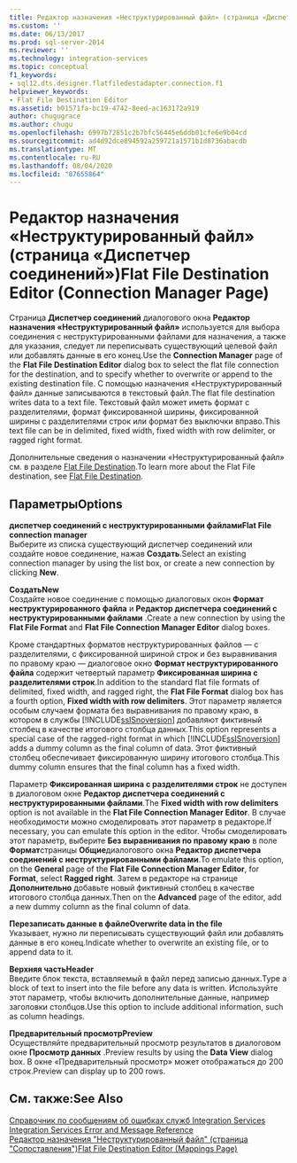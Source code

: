 ```yaml
---
title: Редактор назначения «Неструктурированный файл» (страница «Диспетчер соединений») | Документация Майкрософт
ms.custom: ''
ms.date: 06/13/2017
ms.prod: sql-server-2014
ms.reviewer: ''
ms.technology: integration-services
ms.topic: conceptual
f1_keywords:
- sql12.dts.designer.flatfiledestadapter.connection.f1
helpviewer_keywords:
- Flat File Destination Editor
ms.assetid: b01571fa-bc19-4742-8eed-ac163172a919
author: chugugrace
ms.author: chugu
ms.openlocfilehash: 6997b72851c2b7bfc56445e6ddb01cfe6e9b04cd
ms.sourcegitcommit: ad4d92dce894592a259721a1571b1d8736abacdb
ms.translationtype: MT
ms.contentlocale: ru-RU
ms.lasthandoff: 08/04/2020
ms.locfileid: "87655864"
---
```

# <a name="flat-file-destination-editor-connection-manager-page"></a><span data-ttu-id="23d14-102">Редактор назначения «Неструктурированный файл» (страница «Диспетчер соединений»)</span><span class="sxs-lookup"><span data-stu-id="23d14-102">Flat File Destination Editor (Connection Manager Page)</span></span>
  <span data-ttu-id="23d14-103">Страница **Диспетчер соединений** диалогового окна **Редактор назначения «Неструктурированный файл»** используется для выбора соединения с неструктурированными файлами для назначения, а также для указания, следует ли переписывать существующий целевой файл или добавлять данные в его конец.</span><span class="sxs-lookup"><span data-stu-id="23d14-103">Use the **Connection Manager** page of the **Flat File Destination Editor** dialog box to select the flat file connection for the destination, and to specify whether to overwrite or append to the existing destination file.</span></span> <span data-ttu-id="23d14-104">С помощью назначения «Неструктурированный файл» данные записываются в текстовый файл.</span><span class="sxs-lookup"><span data-stu-id="23d14-104">The flat file destination writes data to a text file.</span></span> <span data-ttu-id="23d14-105">Текстовый файл может иметь формат с разделителями, формат фиксированной ширины, фиксированной ширины с разделителями строк или формат без выключки вправо.</span><span class="sxs-lookup"><span data-stu-id="23d14-105">This text file can be in delimited, fixed width, fixed width with row delimiter, or ragged right format.</span></span>  
  
 <span data-ttu-id="23d14-106">Дополнительные сведения о назначении «Неструктурированный файл» см. в разделе [Flat File Destination](data-flow/flat-file-destination.md).</span><span class="sxs-lookup"><span data-stu-id="23d14-106">To learn more about the Flat File destination, see [Flat File Destination](data-flow/flat-file-destination.md).</span></span>  
  
## <a name="options"></a><span data-ttu-id="23d14-107">Параметры</span><span class="sxs-lookup"><span data-stu-id="23d14-107">Options</span></span>  
 <span data-ttu-id="23d14-108">**диспетчер соединений с неструктурированными файлами**</span><span class="sxs-lookup"><span data-stu-id="23d14-108">**Flat File connection manager**</span></span>  
 <span data-ttu-id="23d14-109">Выберите из списка существующий диспетчер соединений или создайте новое соединение, нажав **Создать**.</span><span class="sxs-lookup"><span data-stu-id="23d14-109">Select an existing connection manager by using the list box, or create a new connection by clicking **New**.</span></span>  
  
 <span data-ttu-id="23d14-110">**Создать**</span><span class="sxs-lookup"><span data-stu-id="23d14-110">**New**</span></span>  
 <span data-ttu-id="23d14-111">Создайте новое соединение с помощью диалоговых окон **Формат неструктурированного файла** и **Редактор диспетчера соединений с неструктурированными файлами** .</span><span class="sxs-lookup"><span data-stu-id="23d14-111">Create a new connection by using the **Flat File Format** and **Flat File Connection Manager Editor** dialog boxes.</span></span>  
  
 <span data-ttu-id="23d14-112">Кроме стандартных форматов неструктурированных файлов — с разделителями, с фиксированной шириной строк и без выравнивания по правому краю — диалоговое окно **Формат неструктурированного файла** содержит четвертый параметр **Фиксированная ширина с разделителями строк**.</span><span class="sxs-lookup"><span data-stu-id="23d14-112">In addition to the standard flat file formats of delimited, fixed width, and ragged right, the **Flat File Format** dialog box has a fourth option, **Fixed width with row delimiters**.</span></span> <span data-ttu-id="23d14-113">Этот параметр является особым случаем формата без выравнивания по правому краю, в котором в службы [!INCLUDE[ssISnoversion](../includes/ssisnoversion-md.md)] добавляют фиктивный столбец в качестве итогового столбца данных.</span><span class="sxs-lookup"><span data-stu-id="23d14-113">This option represents a special case of the ragged-right format in which [!INCLUDE[ssISnoversion](../includes/ssisnoversion-md.md)] adds a dummy column as the final column of data.</span></span> <span data-ttu-id="23d14-114">Этот фиктивный столбец обеспечивает фиксированную ширину итогового столбца.</span><span class="sxs-lookup"><span data-stu-id="23d14-114">This dummy column ensures that the final column has a fixed width.</span></span>  
  
 <span data-ttu-id="23d14-115">Параметр **Фиксированная ширина с разделителями строк** не доступен в диалоговом окне **Редактор диспетчера соединений с неструктурированными файлами**.</span><span class="sxs-lookup"><span data-stu-id="23d14-115">The **Fixed width with row delimiters** option is not available in the **Flat File Connection Manager Editor**.</span></span> <span data-ttu-id="23d14-116">В случае необходимости можно смоделировать этот параметр в редакторе.</span><span class="sxs-lookup"><span data-stu-id="23d14-116">If necessary, you can emulate this option in the editor.</span></span> <span data-ttu-id="23d14-117">Чтобы смоделировать этот параметр, выберите **Без выравнивания по правому краю** в поле **Формат**страницы **Общие**диалогового окна **Редактор диспетчера соединений с неструктурированными файлами**.</span><span class="sxs-lookup"><span data-stu-id="23d14-117">To emulate this option, on the **General** page of the **Flat File Connection Manager Editor**, for **Format**, select **Ragged right**.</span></span> <span data-ttu-id="23d14-118">Затем в редакторе на странице **Дополнительно** добавьте новый фиктивный столбец в качестве итогового столбца данных.</span><span class="sxs-lookup"><span data-stu-id="23d14-118">Then on the **Advanced** page of the editor, add a new dummy column as the final column of data.</span></span>  
  
 <span data-ttu-id="23d14-119">**Перезаписать данные в файле**</span><span class="sxs-lookup"><span data-stu-id="23d14-119">**Overwrite data in the file**</span></span>  
 <span data-ttu-id="23d14-120">Указывает, нужно ли переписывать существующий файл или добавлять данные в его конец.</span><span class="sxs-lookup"><span data-stu-id="23d14-120">Indicate whether to overwrite an existing file, or to append data to it.</span></span>  
  
 <span data-ttu-id="23d14-121">**Верхняя часть**</span><span class="sxs-lookup"><span data-stu-id="23d14-121">**Header**</span></span>  
 <span data-ttu-id="23d14-122">Введите блок текста, вставляемый в файл перед записью данных.</span><span class="sxs-lookup"><span data-stu-id="23d14-122">Type a block of text to insert into the file before any data is written.</span></span> <span data-ttu-id="23d14-123">Используйте этот параметр, чтобы включить дополнительные данные, например заголовки столбцов.</span><span class="sxs-lookup"><span data-stu-id="23d14-123">Use this option to include additional information, such as column headings.</span></span>  
  
 <span data-ttu-id="23d14-124">**Предварительный просмотр**</span><span class="sxs-lookup"><span data-stu-id="23d14-124">**Preview**</span></span>  
 <span data-ttu-id="23d14-125">Осуществляйте предварительный просмотр результатов в диалоговом окне **Просмотр данных** .</span><span class="sxs-lookup"><span data-stu-id="23d14-125">Preview results by using the **Data View** dialog box.</span></span> <span data-ttu-id="23d14-126">В окне «Предварительный просмотр» может отображаться до 200 строк.</span><span class="sxs-lookup"><span data-stu-id="23d14-126">Preview can display up to 200 rows.</span></span>  
  
## <a name="see-also"></a><span data-ttu-id="23d14-127">См. также:</span><span class="sxs-lookup"><span data-stu-id="23d14-127">See Also</span></span>  
 <span data-ttu-id="23d14-128">[Справочник по сообщениям об ошибках служб Integration Services](../../2014/integration-services/integration-services-error-and-message-reference.md) </span><span class="sxs-lookup"><span data-stu-id="23d14-128">[Integration Services Error and Message Reference](../../2014/integration-services/integration-services-error-and-message-reference.md) </span></span>  
 [<span data-ttu-id="23d14-129">Редактор назначения "Неструктурированный файл" (страница "Сопоставления")</span><span class="sxs-lookup"><span data-stu-id="23d14-129">Flat File Destination Editor &#40;Mappings Page&#41;</span></span>](../../2014/integration-services/flat-file-destination-editor-mappings-page.md)  
  
  
